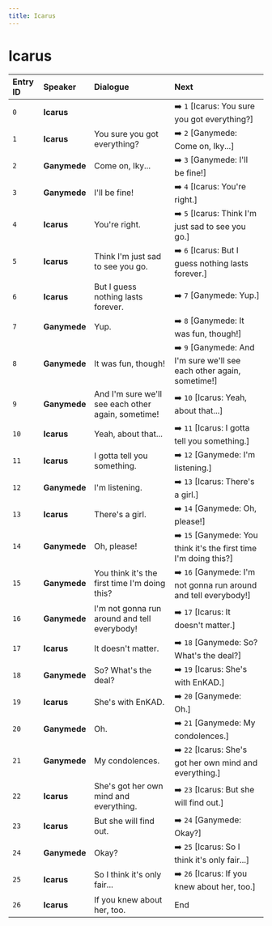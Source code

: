 ```yaml
---
title: Icarus
---
```


# Icarus


| Entry ID | Speaker | Dialogue | Next |
| :------- | :------ | :------- | :------------ |
| `0` | **Icarus** |  | ➡️ `1` \[Icarus: You sure you got everything?\] |
| `1` | **Icarus** | You sure you got everything? | ➡️ `2` \[Ganymede: Come on, Iky\.\.\.\] |
| `2` | **Ganymede** | Come on, Iky\.\.\. | ➡️ `3` \[Ganymede: I'll be fine\!\] |
| `3` | **Ganymede** | I'll be fine\! | ➡️ `4` \[Icarus: You're right\.\] |
| `4` | **Icarus** | You're right\. | ➡️ `5` \[Icarus: Think I'm just sad to see you go\.\] |
| `5` | **Icarus** | Think I'm just sad to see you go\. | ➡️ `6` \[Icarus: But I guess nothing lasts forever\.\] |
| `6` | **Icarus** | But I guess nothing lasts forever\. | ➡️ `7` \[Ganymede: Yup\.\] |
| `7` | **Ganymede** | Yup\. | ➡️ `8` \[Ganymede: It was fun, though\!\] |
| `8` | **Ganymede** | It was fun, though\! | ➡️ `9` \[Ganymede: And I'm sure we'll see each other again, sometime\!\] |
| `9` | **Ganymede** | And I'm sure we'll see each other again, sometime\! | ➡️ `10` \[Icarus: Yeah, about that\.\.\.\] |
| `10` | **Icarus** | Yeah, about that\.\.\. | ➡️ `11` \[Icarus: I gotta tell you something\.\] |
| `11` | **Icarus** | I gotta tell you something\. | ➡️ `12` \[Ganymede: I'm listening\.\] |
| `12` | **Ganymede** | I'm listening\. | ➡️ `13` \[Icarus: There's a girl\.\] |
| `13` | **Icarus** | There's a girl\. | ➡️ `14` \[Ganymede: Oh, please\!\] |
| `14` | **Ganymede** | Oh, please\! | ➡️ `15` \[Ganymede: You think it's the first time I'm doing this?\] |
| `15` | **Ganymede** | You think it's the first time I'm doing this? | ➡️ `16` \[Ganymede: I'm not gonna run around and tell everybody\!\] |
| `16` | **Ganymede** | I'm not gonna run around and tell everybody\! | ➡️ `17` \[Icarus: It doesn't matter\.\] |
| `17` | **Icarus** | It doesn't matter\. | ➡️ `18` \[Ganymede: So? What's the deal?\] |
| `18` | **Ganymede** | So? What's the deal? | ➡️ `19` \[Icarus: She's with EnKAD\.\] |
| `19` | **Icarus** | She's with EnKAD\. | ➡️ `20` \[Ganymede: Oh\.\] |
| `20` | **Ganymede** | Oh\. | ➡️ `21` \[Ganymede: My condolences\.\] |
| `21` | **Ganymede** | My condolences\. | ➡️ `22` \[Icarus: She's got her own mind and everything\.\] |
| `22` | **Icarus** | She's got her own mind and everything\. | ➡️ `23` \[Icarus: But she will find out\.\] |
| `23` | **Icarus** | But she will find out\. | ➡️ `24` \[Ganymede: Okay?\] |
| `24` | **Ganymede** | Okay? | ➡️ `25` \[Icarus: So I think it's only fair\.\.\.\] |
| `25` | **Icarus** | So I think it's only fair\.\.\. | ➡️ `26` \[Icarus: If you knew about her, too\.\] |
| `26` | **Icarus** | If you knew about her, too\. | End |
